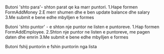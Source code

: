 <!-- ****************** -->

Butoni 'shto para'- shton parat qe ka marr puntori.
1.Hape formen FormAddMoney
2.E merr shumen dhe e ben update balance dhe salary
3.Me submit e bene edhe mbylljen e formes

<!-- ****************** -->

Butoni 'shto puntor' - e shton nje puntor ne listen e puntoreve.
1.Hap formen FormAddEmployee.
2.Shton nje puntor ne listen e puntoreve, me pagen daten dhe emrin
3.Me submit e bene edhe mbylljen e formes

<!-- ****************** -->

Butoni fshij puntorin e fshin puntorin nga lista

